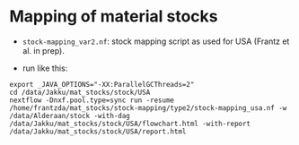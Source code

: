 # Mapping of material stocks

- ``stock-mapping_var2.nf``: stock mapping script as used for USA (Frantz et al. in prep).

- run like this: 

```
export _JAVA_OPTIONS="-XX:ParallelGCThreads=2"
cd /data/Jakku/mat_stocks/stock/USA
nextflow -Dnxf.pool.type=sync run -resume /home/frantzda/mat_stocks/stock-mapping/type2/stock-mapping_usa.nf -w /data/Alderaan/stock -with-dag /data/Jakku/mat_stocks/stock/USA/flowchart.html -with-report /data/Jakku/mat_stocks/stock/USA/report.html
```
